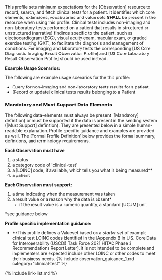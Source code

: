 
﻿This profile sets minimum expectations for the [Observation] resource  to record, search, and fetch clinical tests for a patient. It identifies which core elements, extensions, vocabularies and value sets **SHALL** be present in the resource when using this profile.  <span class="bg-success" markdown="1">Clinical tests includes non-imaging and non-laboratory tests performed on a patient that results in structured or unstructured (narrative) findings specific to the patient, such as electrocardiogram (ECG), visual acuity exam, macular exam, or graded exercise testing (GXT), to facilitate the diagnosis and management of conditions.  For imaging and laboratory tests the corresponding [US Core Diagnostic Imaging Result Observation Profile] and [US Core Laboratory Result Observation Profile] should be used instead.</span><!-- new-content -->

**Example Usage Scenarios:**

The following are example usage scenarios for the this profile:

-   Query for non-imaging and non-laboratory tests results for a patient.
-  [Record or update] clinical tests results belonging to a Patient

### Mandatory and Must Support Data Elements


The following data-elements must always be present ([Mandatory] definition) or must be supported if the data is present in the sending system ([Must Support] definition). They are presented below in a simple human-readable explanation.  Profile specific guidance and examples are provided as well.  The [Formal Profile Definition] below provides the  formal summary, definitions, and  terminology requirements.

**Each Observation must have:**

1.   a status
1.   <span class="bg-success" markdown="1">a category code of 'clinical-test'</span><!-- new-content -->
1.   a [LOINC] code, if available, which tells you what is being measured**
1.   a patient

**Each Observation must support:**

1.  a time indicating when the measurement was taken
1. a result value or a reason why the data is absent*
   - if the result value is a numeric quantity, a standard [UCUM] unit

*see guidance below

**Profile specific implementation guidance:**

- <span class="bg-success" markdown="1">\*\*This profile defines a Valueset based on a *starter set* of example clinical test LOINC codes identified in the [Appendix B in U.S. Core Data for Interoperability (USCDI) Task Force 2021 HITAC Phase 3 Recommendations Report Letter]. It is not intended to be complete and implementers are expected include other LOINC or other codes to meet their business needs.</span><!-- new-content -->
{% include observation_guidance_1.md category="clinical-test" %}

{% include link-list.md %}
